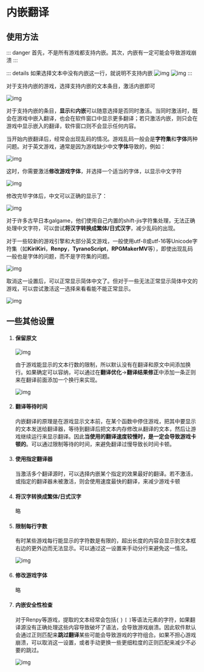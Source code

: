 # 内嵌翻译

## 使用方法

::: danger
首先，不是所有游戏都支持内嵌。其次，内嵌有一定可能会导致游戏崩溃
:::

::: details 如果选择文本中没有内嵌这一行，就说明不支持内嵌 
![img](https://image.lunatranslator.org/zh/embed/noembed.png) 
![img](https://image.lunatranslator.org/zh/embed/someembed.png) 
:::

对于支持内嵌的游戏，选择支持内嵌的文本条目，激活内嵌即可

![img](https://image.lunatranslator.org/zh/embed/select.png)

对于支持内嵌的条目，**显示**和**内嵌**可以随意选择是否同时激活。当同时激活时，既会在游戏中嵌入翻译，也会在软件窗口中显示更多翻译；若只激活内嵌，则只会在游戏中显示嵌入的翻译，软件窗口则不会显示任何内容。

当开始内嵌翻译后，经常会出现乱码的情况。游戏乱码一般会是**字符集**和**字体**两种问题。对于英文游戏，通常是因为游戏缺少中文**字体**导致的，例如：

![img](https://image.lunatranslator.org/zh/embed/luanma.png)

这时，你需要激活**修改游戏字体**，并选择一个适当的字体，以显示中文字符

![img](https://image.lunatranslator.org/zh/embed/ziti.png)

修改完毕字体后，中文可以正确的显示了：

![img](https://image.lunatranslator.org/zh/embed/okembed.png)

对于许多古早日本galgame，他们使用自己内置的shift-jis字符集处理，无法正确处理中文字符，可以尝试**将汉字转换成繁体/日式汉字**，减少乱码的出现。

对于一些较新的游戏引擎和大部分英文游戏，一般使用utf-8或utf-16等Unicode字符集（如**KiriKiri**，**Renpy**，**TyranoScript**，**RPGMakerMV**等），即使出现乱码一般也是字体的问题，而不是字符集的问题。

![img](https://image.lunatranslator.org/zh/embed/fanti.png)

取消这一设置后，可以正常显示简体中文了。但对于一些无法正常显示简体中文的游戏，可以尝试激活这一选择来看看能不能正常显示。

![img](https://image.lunatranslator.org/zh/embed/good.png)

## 一些其他设置

1. #### 保留原文

    ![img](https://image.lunatranslator.org/zh/embed/keeporigin.png)

    由于游戏能显示的文本行数的限制，所以默认没有在翻译和原文中间添加换行。如果确定可以容纳，可以通过在**翻译优化**->**翻译结果修正**中添加一条正则来在翻译前面添加一个换行来实现。

    ![img](https://image.lunatranslator.org/zh/embed/addspace.png)

1. #### 翻译等待时间

    内嵌翻译的原理是在游戏显示文本前，在某个函数中停住游戏，把其中要显示的文本发送给翻译器，等待到翻译后把文本内存修改从翻译的文本，然后让游戏继续运行来显示翻译。因此**当使用的翻译速度较慢时，是一定会导致游戏卡顿的**。可以通过限制等待的时间，来避免翻译过慢导致长时间卡顿。

1. #### 使用指定翻译器

    当激活多个翻译源时，可以选择内嵌某个指定的效果最好的翻译。若不激活，或指定的翻译器未被激活，则会使用速度最快的翻译，来减少游戏卡顿

1. #### 将汉字转换成繁体/日式汉字

    略

1. #### 限制每行字数

    有时某些游戏每行能显示的字符数是有限的，超出长度的内容会显示到文本框右边的更外边而无法显示。可以通过这一设置来手动分行来避免这一情况。

    ![img](https://image.lunatranslator.org/zh/embed/limitlength.png)

1. #### 修改游戏字体

    略

1. #### 内嵌安全性检查

    对于Renpy等游戏，提取的文本经常会包括`{` `}` `[` `]`等语法元素的字符，如果翻译源没有正确处理这些内容导致破坏了语法，会导致游戏崩溃。因此软件默认会通过正则匹配来**跳过翻译**某些可能会导致游戏的字符组合。如果不担心游戏崩溃，可以取消这一设置，或者手动更换一些更细粒度的正则匹配来减少不必要的跳过。

    ![img](https://image.lunatranslator.org/zh/embed/safeskip.png)